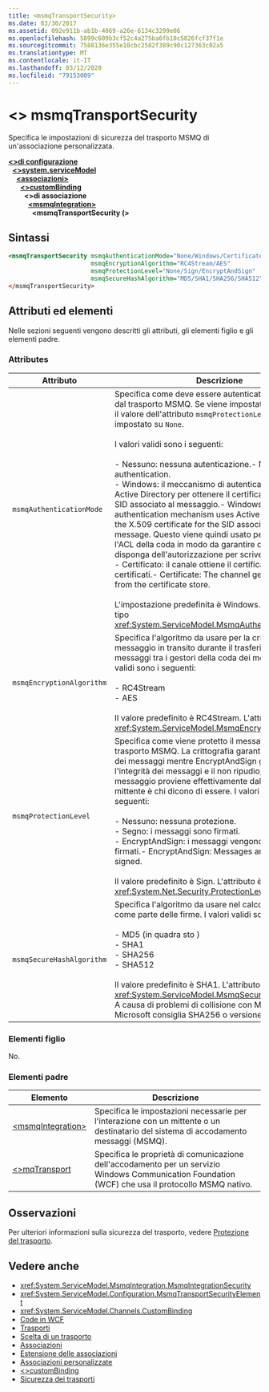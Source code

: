 ```yaml
---
title: <msmqTransportSecurity>
ms.date: 03/30/2017
ms.assetid: 092e911b-ab1b-4069-a26e-6134c3299e06
ms.openlocfilehash: 5899c609b3cf52c4a275ba6fb10c5826fcf37f1e
ms.sourcegitcommit: 7588136e355e10cbc2582f389c90c127363c02a5
ms.translationtype: MT
ms.contentlocale: it-IT
ms.lasthandoff: 03/12/2020
ms.locfileid: "79153009"
---
```

# <a name="msmqtransportsecurity"></a>\<> msmqTransportSecurity
Specifica le impostazioni di sicurezza del trasporto MSMQ di un'associazione personalizzata.  
  
[**\<>di configurazione**](../configuration-element.md)\
&nbsp;&nbsp;[**\<>system.serviceModel**](system-servicemodel.md)\
&nbsp;&nbsp;&nbsp;&nbsp;[**\<associazioni>**](bindings.md)\
&nbsp;&nbsp;&nbsp;&nbsp;&nbsp;&nbsp;[**\<>customBinding**](custombinding.md)\
&nbsp;&nbsp;&nbsp;&nbsp;&nbsp;&nbsp;&nbsp;&nbsp;**\<>di associazione**\
&nbsp;&nbsp;&nbsp;&nbsp;&nbsp;&nbsp;&nbsp;&nbsp;&nbsp;&nbsp;[**\<msmqIntegration>**](msmqintegration.md)\
&nbsp;&nbsp;&nbsp;&nbsp;&nbsp;&nbsp;&nbsp;&nbsp;&nbsp;&nbsp;&nbsp;&nbsp;**\<msmqTransportSecurity (>**  
  
## <a name="syntax"></a>Sintassi  
  
```xml  
<msmqTransportSecurity msmqAuthenticationMode="None/Windows/Certificate"
                       msmqEncryptionAlgorithm="RC4Stream/AES"
                       msmqProtectionLevel="None/Sign/EncryptAndSign"
                       msmqSecureHashAlgorithm="MD5/SHA1/SHA256/SHA512" />
</msmqTransportSecurity>
```  
  
## <a name="attributes-and-elements"></a>Attributi ed elementi  
 Nelle sezioni seguenti vengono descritti gli attributi, gli elementi figlio e gli elementi padre.  
  
### <a name="attributes"></a>Attributes  
  
|Attributo|Descrizione|  
|---------------|-----------------|  
|`msmqAuthenticationMode`|Specifica come deve essere autenticato il messaggio dal trasporto MSMQ. Se viene impostato su `None`, anche il valore dell'attributo `msmqProtectionLevel` deve essere impostato su `None`.<br /><br /> I valori validi sono i seguenti:<br /><br /> - Nessuno: nessuna autenticazione.- None: No authentication.<br />- Windows: il meccanismo di autenticazione utilizza Active Directory per ottenere il certificato X.509 per il SID associato al messaggio.- Windows: The authentication mechanism uses Active Directory to get the X.509 certificate for the SID associated with the message. Questo viene quindi usato per controllare l'ACL della coda in modo da garantire che l'utente disponga dell'autorizzazione per scrivere nella coda.<br />- Certificato: il canale ottiene il certificato dall'archivio certificati.- Certificate: The channel gets the certificate from the certificate store.<br /><br /> L'impostazione predefinita è Windows. L'attributo è di tipo <xref:System.ServiceModel.MsmqAuthenticationMode>.|  
|`msmqEncryptionAlgorithm`|Specifica l'algoritmo da usare per la crittografia del messaggio in transito durante il trasferimento dei messaggi tra i gestori della coda dei messaggi. I valori validi sono i seguenti:<br /><br /> - RC4Stream<br />- AES<br /><br /> Il valore predefinito è RC4Stream. L'attributo è di tipo <xref:System.ServiceModel.MsmqEncryptionAlgorithm>.|  
|`msmqProtectionLevel`|Specifica come viene protetto il messaggio a livello del trasporto MSMQ. La crittografia garantisce l'integrità dei messaggi mentre EncryptAndSign garantisce l'integrità dei messaggi e il non ripudio; cioè, il messaggio proviene effettivamente dal mittente e il mittente è chi dicono di essere. I valori validi sono i seguenti:<br /><br /> - Nessuno: nessuna protezione.<br />- Segno: i messaggi sono firmati.<br />- EncryptAndSign: i messaggi vengono crittografati e firmati.- EncryptAndSign: Messages are encrypted and signed.<br /><br /> Il valore predefinito è Sign. L'attributo è di tipo <xref:System.Net.Security.ProtectionLevel>.|  
|`msmqSecureHashAlgorithm`|Specifica l'algoritmo da usare nel calcolo del digest come parte delle firme. I valori validi sono i seguenti:<br /><br /> - MD5 (in quadra sto )<br />- SHA1<br />- SHA256<br />- SHA512<br /><br /> Il valore predefinito è SHA1. L'attributo è di tipo <xref:System.ServiceModel.MsmqSecureHashAlgorithm>.<br>A causa di problemi di collisione con MD5 e SHA1, Microsoft consiglia SHA256 o versione migliore.|  
  
### <a name="child-elements"></a>Elementi figlio  
 No.  
  
### <a name="parent-elements"></a>Elementi padre  
  
|Elemento|Descrizione|  
|-------------|-----------------|  
|[\<msmqIntegration>](msmqintegration.md)|Specifica le impostazioni necessarie per l'interazione con un mittente o un destinatario del sistema di accodamento messaggi (MSMQ).|  
|[\<>mqTransport](msmqtransport.md)|Specifica le proprietà di comunicazione dell'accodamento per un servizio Windows Communication Foundation (WCF) che usa il protocollo MSMQ nativo.|  
  
## <a name="remarks"></a>Osservazioni  
 Per ulteriori informazioni sulla sicurezza del trasporto, vedere [Protezione del trasporto](../../../wcf/feature-details/transport-security.md).  
  
## <a name="see-also"></a>Vedere anche

- <xref:System.ServiceModel.MsmqIntegration.MsmqIntegrationSecurity>
- <xref:System.ServiceModel.Configuration.MsmqTransportSecurityElement>
- <xref:System.ServiceModel.Channels.CustomBinding>
- [Code in WCF](../../../wcf/feature-details/queues-in-wcf.md)
- [Trasporti](../../../wcf/feature-details/transports.md)
- [Scelta di un trasporto](../../../wcf/feature-details/choosing-a-transport.md)
- [Associazioni](../../../wcf/bindings.md)
- [Estensione delle associazioni](../../../wcf/extending/extending-bindings.md)
- [Associazioni personalizzate](../../../wcf/extending/custom-bindings.md)
- [\<>customBinding](custombinding.md)
- [Sicurezza dei trasporti](../../../wcf/feature-details/transport-security.md)
